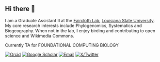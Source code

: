 ## Hi there 👋 
I am a Graduate Assistant II at the [Faircloth Lab](https://www.faircloth-lab.org/), [Louisiana State University](https://www.lsu.edu/). My core research interests include Phylogenomics, Systematics and Biogeography. When not in the lab, I enjoy birding and contributing to open science and Wikimedia Commons. 

Currently TA for FOUNDATIONAL COMPUTING BIOLOGY

[![Orcid](https://img.shields.io/badge/Orcid-gray?style=flat-square&logo=ORCID)](https://orcid.org/0000-0001-6186-9250)
[![Google Scholar](https://img.shields.io/badge/GoogleScholar-gray?style=flat-square&logo=GoogleScholar)](https://scholar.google.com/citations?hl=en&pli=1&user=cPIH1ioAAAAJ)
[![Email](https://img.shields.io/badge/Email-vkl1@lsu.edu-blue?style=flat-square)](mailto:vkl1@lsu.edu)
[![X/Twitter](https://img.shields.io/badge/Twitter-9cf?style=flat-square&logo=Twitter)](https://twitter.com/bird_biochemist)

<!--
**vinaykl1/vinaykl1** is a ✨ _special_ ✨ repository because its `README.md` (this file) appears on your GitHub profile.

Here are some ideas to get you started:

- 🔭 I’m currently working on ...
- 🌱 I’m currently learning ...
- 👯 I’m looking to collaborate on ...
- 🤔 I’m looking for help with ...
- 💬 Ask me about ...
- 📫 How to reach me: ...
- 😄 Pronouns: ...
- ⚡ Fun fact: ...
-->
